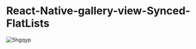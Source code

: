 # React-Native-gallery-view-Synced-FlatLists

![5hgqyp](https://user-images.githubusercontent.com/35310564/126858968-d4e7baa9-a3ae-4d27-8654-32e8a9b00c5d.gif)
